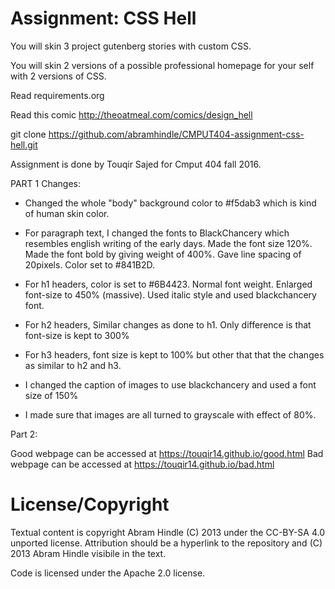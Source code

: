 Assignment: CSS Hell
====================

You will skin 3 project gutenberg stories with custom CSS.

You will skin 2 versions of a possible professional homepage for your
self with 2 versions of CSS.

Read requirements.org

Read this comic http://theoatmeal.com/comics/design_hell

git clone https://github.com/abramhindle/CMPUT404-assignment-css-hell.git

Assignment is done by Touqir Sajed for Cmput 404 fall 2016.


PART 1 Changes:

* Changed the whole "body" background color to #f5dab3 which is kind of human skin color.

* For paragraph text, I changed the fonts to BlackChancery which resembles english writing of the early days. Made the font size 120%. Made the font bold by giving weight of 400%. Gave line spacing of 20pixels. Color set to #841B2D.

* For h1 headers, color is set to #6B4423. Normal font weight. Enlarged font-size to 450% (massive). Used italic style and used blackchancery font.

* For h2 headers, Similar changes as done to h1. Only difference is that font-size is kept to 300%

* For h3 headers, font size is kept to 100% but other that that the changes as similar to h2 and h3.

* I changed the caption of images to use blackchancery and used a font size of 150%

* I made sure that images are all turned to grayscale with effect of 80%.

Part 2:

Good webpage can be accessed at https://touqir14.github.io/good.html
Bad webpage can be accessed at https://touqir14.github.io/bad.html

License/Copyright
=================

Textual content is copyright Abram Hindle (C) 2013 under the CC-BY-SA
4.0 unported license. Attribution should be a hyperlink to the
repository and (C) 2013 Abram Hindle visibile in the text.

Code is licensed under the Apache 2.0 license.


